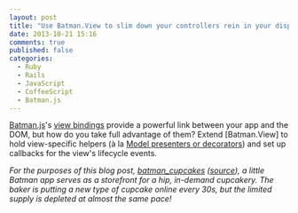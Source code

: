 ```yaml
---
layout: post
title: "Use Batman.View to slim down your controllers rein in your display logic"
date: 2013-10-21 15:16
comments: true
published: false
categories:
  - Ruby
  - Rails
  - JavaScript
  - CoffeeScript
  - Batman.js
---
```


[Batman.js](http://batmanjs.org/)'s [view bindings](http://batmanjs.org/docs/api/batman.view_bindings.html) provide a powerful link between your app and the DOM, but how do you take full advantage of them? Extend [Batman.View] to hold view-specific helpers (à la [Model presenters or decorators](http://stackoverflow.com/questions/7860301/rails-patterns-decorator-vs-presenter)) and set up callbacks for the view's lifecycle events.

<!-- more -->

_For the purposes of this blog post, [batman_cupcakes]() ([source]()), a little Batman app serves as
a storefront for a hip, in-demand cupcakery. The baker is putting a new type of cupcake online every 30s,
but the limited supply is depleted at almost the same pace!_

